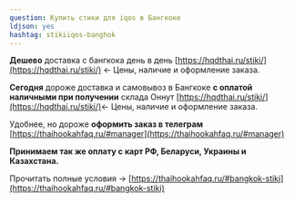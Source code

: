 ```yaml
---
question: Купить стики для iqos в Бангкоке
ldjson: yes
hashtag: stikiiqos-banghok
---
```


**Дешево** доставка с бангкока день в день [https://hqdthai.ru/stiki/](https://hqdthai.ru/stiki/) <- Цены, наличие и оформление заказа.

**Сегодня** дороже доставка и самовывоз в Бангкоке **с оплатой наличными при получении** склада Оннут [https://hqdthai.ru/stiki/](https://hqdthai.ru/stiki/)<- Цены, наличие и оформление заказа.

Удобнее, но дороже **оформить заказ в телеграм** [https://thaihookahfaq.ru/#manager](https://thaihookahfaq.ru/#manager)

**Принимаем так же оплату с карт РФ, Беларуси, Украины и Казахстана.**

Прочитать полные условия -> [https://thaihookahfaq.ru/#bangkok-stiki](https://thaihookahfaq.ru/#bangkok-stiki)
